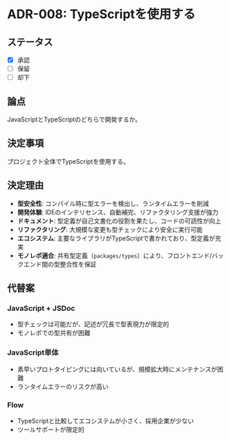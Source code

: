 # ADR-008: TypeScriptを使用する

## ステータス

- [x] 承認
- [ ] 保留
- [ ] 却下

## 論点

JavaScriptとTypeScriptのどちらで開発するか。

## 決定事項

プロジェクト全体でTypeScriptを使用する。

## 決定理由

- **型安全性**: コンパイル時に型エラーを検出し、ランタイムエラーを削減
- **開発体験**: IDEのインテリセンス、自動補完、リファクタリング支援が強力
- **ドキュメント**: 型定義が自己文書化の役割を果たし、コードの可読性が向上
- **リファクタリング**: 大規模な変更も型チェックにより安全に実行可能
- **エコシステム**: 主要なライブラリがTypeScriptで書かれており、型定義が充実
- **モノレポ適合**: 共有型定義（`packages/types`）により、フロントエンド/バックエンド間の型整合性を保証

## 代替案

### JavaScript + JSDoc

- 型チェックは可能だが、記述が冗長で型表現力が限定的
- モノレポでの型共有が困難

### JavaScript単体

- 素早いプロトタイピングには向いているが、規模拡大時にメンテナンスが困難
- ランタイムエラーのリスクが高い

### Flow

- TypeScriptと比較してエコシステムが小さく、採用企業が少ない
- ツールサポートが限定的
